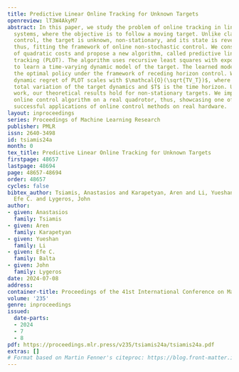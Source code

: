 ```yaml
---
title: Predictive Linear Online Tracking for Unknown Targets
openreview: lT3W4AkyM7
abstract: In this paper, we study the problem of online tracking in linear control
  systems, where the objective is to follow a moving target. Unlike classical tracking
  control, the target is unknown, non-stationary, and its state is revealed sequentially,
  thus, fitting the framework of online non-stochastic control. We consider the case
  of quadratic costs and propose a new algorithm, called predictive linear online
  tracking (PLOT). The algorithm uses recursive least squares with exponential forgetting
  to learn a time-varying dynamic model of the target. The learned model is used in
  the optimal policy under the framework of receding horizon control. We show the
  dynamic regret of PLOT scales with $\mathcal{O}(\sqrt{TV_T})$, where $V_T$ is the
  total variation of the target dynamics and $T$ is the time horizon. Unlike prior
  work, our theoretical results hold for non-stationary targets. We implement our
  online control algorithm on a real quadrotor, thus, showcasing one of the first
  successful applications of online control methods on real hardware.
layout: inproceedings
series: Proceedings of Machine Learning Research
publisher: PMLR
issn: 2640-3498
id: tsiamis24a
month: 0
tex_title: Predictive Linear Online Tracking for Unknown Targets
firstpage: 48657
lastpage: 48694
page: 48657-48694
order: 48657
cycles: false
bibtex_author: Tsiamis, Anastasios and Karapetyan, Aren and Li, Yueshan and Balta,
  Efe C. and Lygeros, John
author:
- given: Anastasios
  family: Tsiamis
- given: Aren
  family: Karapetyan
- given: Yueshan
  family: Li
- given: Efe C.
  family: Balta
- given: John
  family: Lygeros
date: 2024-07-08
address:
container-title: Proceedings of the 41st International Conference on Machine Learning
volume: '235'
genre: inproceedings
issued:
  date-parts:
  - 2024
  - 7
  - 8
pdf: https://proceedings.mlr.press/v235/tsiamis24a/tsiamis24a.pdf
extras: []
# Format based on Martin Fenner's citeproc: https://blog.front-matter.io/posts/citeproc-yaml-for-bibliographies/
---
```

